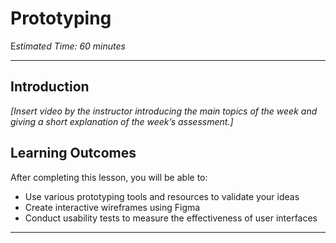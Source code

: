 # Prototyping

E*stimated Time: 60 minutes*

---

## Introduction

*[Insert video by the instructor introducing the main topics of the week and giving a short explanation of the week’s assessment.]*


## **Learning Outcomes**

After completing this lesson, you will be able to:
- Use various prototyping tools and resources to validate your ideas
- Create interactive wireframes using Figma 
- Conduct usability tests to measure the effectiveness of user interfaces 

---
